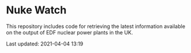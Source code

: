 # Nuke Watch

This repository includes code for retrieving the latest information available on the output of EDF nuclear power plants in the UK.

Last updated: 2021-04-04 13:19